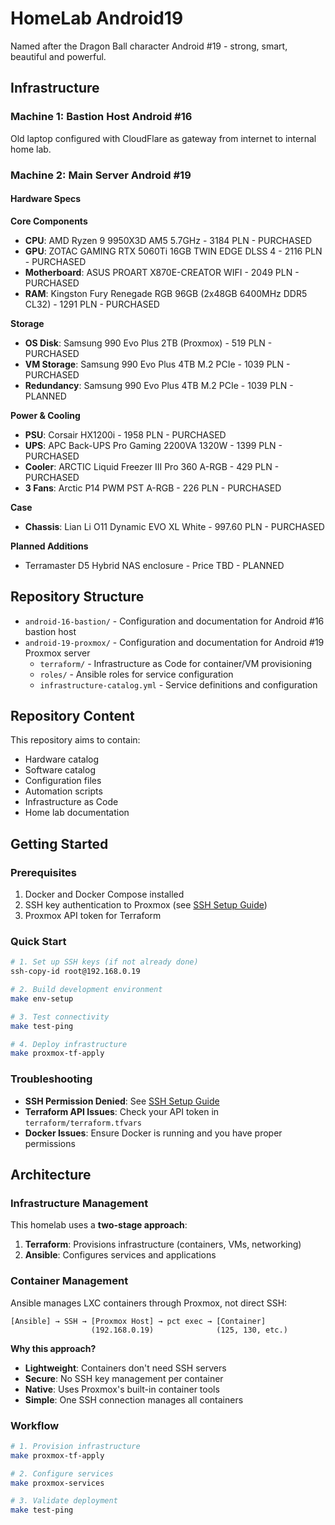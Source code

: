 # HomeLab Android19

Named after the Dragon Ball character Android #19 - strong, smart, beautiful and powerful.

## Infrastructure

### Machine 1: Bastion Host Android #16
Old laptop configured with CloudFlare as gateway from internet to internal home lab.

### Machine 2: Main Server Android #19

#### Hardware Specs

**Core Components**
- **CPU**: AMD Ryzen 9 9950X3D AM5 5.7GHz - 3184 PLN - PURCHASED
- **GPU**: ZOTAC GAMING RTX 5060Ti 16GB TWIN EDGE DLSS 4 - 2116 PLN - PURCHASED
- **Motherboard**: ASUS PROART X870E-CREATOR WIFI - 2049 PLN - PURCHASED
- **RAM**: Kingston Fury Renegade RGB 96GB (2x48GB 6400MHz DDR5 CL32) - 1291 PLN - PURCHASED

**Storage**
- **OS Disk**: Samsung 990 Evo Plus 2TB (Proxmox) - 519 PLN - PURCHASED
- **VM Storage**: Samsung 990 Evo Plus 4TB M.2 PCIe - 1039 PLN - PURCHASED
- **Redundancy**: Samsung 990 Evo Plus 4TB M.2 PCIe - 1039 PLN - PLANNED

**Power & Cooling**
- **PSU**: Corsair HX1200i - 1958 PLN - PURCHASED
- **UPS**: APC Back-UPS Pro Gaming 2200VA 1320W - 1399 PLN - PURCHASED
- **Cooler**: ARCTIC Liquid Freezer III Pro 360 A-RGB - 429 PLN - PURCHASED
- **3 Fans**: Arctic P14 PWM PST A-RGB - 226 PLN - PURCHASED

**Case**
- **Chassis**: Lian Li O11 Dynamic EVO XL White - 997.60 PLN - PURCHASED

**Planned Additions**
- Terramaster D5 Hybrid NAS enclosure - Price TBD - PLANNED

## Repository Structure

- `android-16-bastion/` - Configuration and documentation for Android #16 bastion host
- `android-19-proxmox/` - Configuration and documentation for Android #19 Proxmox server
  - `terraform/` - Infrastructure as Code for container/VM provisioning
  - `roles/` - Ansible roles for service configuration
  - `infrastructure-catalog.yml` - Service definitions and configuration

## Repository Content

This repository aims to contain:
- Hardware catalog
- Software catalog
- Configuration files
- Automation scripts
- Infrastructure as Code
- Home lab documentation

## Getting Started

### Prerequisites
1. Docker and Docker Compose installed
2. SSH key authentication to Proxmox (see [SSH Setup Guide](docs/SSH_SETUP.md))
3. Proxmox API token for Terraform

### Quick Start
```bash
# 1. Set up SSH keys (if not already done)
ssh-copy-id root@192.168.0.19

# 2. Build development environment
make env-setup

# 3. Test connectivity
make test-ping

# 4. Deploy infrastructure
make proxmox-tf-apply
```

### Troubleshooting
- **SSH Permission Denied**: See [SSH Setup Guide](docs/SSH_SETUP.md)
- **Terraform API Issues**: Check your API token in `terraform/terraform.tfvars`
- **Docker Issues**: Ensure Docker is running and you have proper permissions

## Architecture

### Infrastructure Management
This homelab uses a **two-stage approach**:

1. **Terraform**: Provisions infrastructure (containers, VMs, networking)
2. **Ansible**: Configures services and applications

### Container Management
Ansible manages LXC containers through Proxmox, not direct SSH:

```
[Ansible] → SSH → [Proxmox Host] → pct exec → [Container]
                  (192.168.0.19)              (125, 130, etc.)
```

**Why this approach?**
- **Lightweight**: Containers don't need SSH servers
- **Secure**: No SSH key management per container
- **Native**: Uses Proxmox's built-in container tools
- **Simple**: One SSH connection manages all containers

### Workflow
```bash
# 1. Provision infrastructure
make proxmox-tf-apply

# 2. Configure services
make proxmox-services

# 3. Validate deployment
make test-ping
```